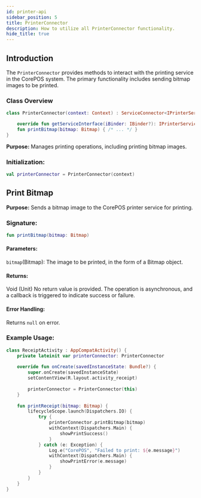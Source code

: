 ```yaml
---
id: printer-api
sidebar_position: 5
title: PrinterConnector
description: How to utilize all PrinterConnector functionality.
hide_title: true
---
```


## Introduction
The `PrinterConnector` provides methods to interact with the printing service in the CorePOS system. The primary functionality includes sending bitmap images to be printed.

### Class Overview

```kotlin
class PrinterConnector(context: Context) : ServiceConnector<IPrinterService>(context) {

    override fun getServiceInterface(iBinder: IBinder?): IPrinterService { /* ... */ }
    fun printBitmap(bitmap: Bitmap) { /* ... */ }
}
```

**Purpose:** Manages printing operations, including printing bitmap images.

### Initialization:

```kotlin
val printerConnector = PrinterConnector(context)
```

## Print Bitmap

**Purpose:** Sends a bitmap image to the CorePOS printer service for printing.

### Signature:

```kotlin
fun printBitmap(bitmap: Bitmap)
```

#### Parameters:
`bitmap`(Bitmap): The image to be printed, in the form of a Bitmap object.

#### Returns:
Void (Unit) No return value is provided. The operation is asynchronous, and a callback is triggered to indicate success or failure.

#### Error Handling:
Returns `null` on error.

### Example Usage:
```kotlin
class ReceiptActivity : AppCompatActivity() {
    private lateinit var printerConnector: PrinterConnector
    
    override fun onCreate(savedInstanceState: Bundle?) {
        super.onCreate(savedInstanceState)
        setContentView(R.layout.activity_receipt)
        
        printerConnector = PrinterConnector(this)
    }
    
    fun printReceipt(bitmap: Bitmap) {
        lifecycleScope.launch(Dispatchers.IO) {
            try {
                printerConnector.printBitmap(bitmap)
                withContext(Dispatchers.Main) {
                    showPrintSuccess()
                }
            } catch (e: Exception) {
                Log.e("CorePOS", "Failed to print: ${e.message}")
                withContext(Dispatchers.Main) {
                    showPrintError(e.message)
                }
            }
        }
    }
}
```